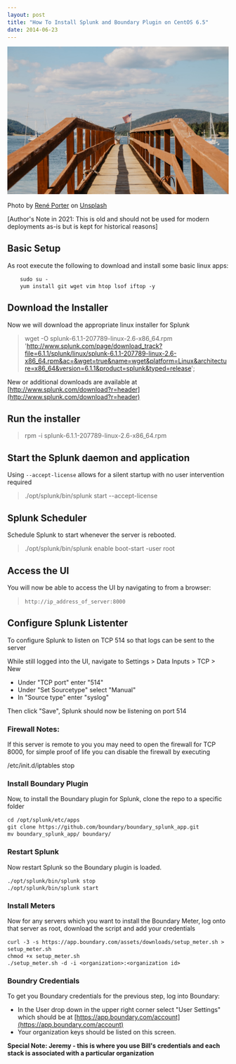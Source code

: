 ```yaml
---
layout: post
title: "How To Install Splunk and Boundary Plugin on CentOS 6.5"
date: 2014-06-23
---
```


![map](https://raw.githubusercontent.com/cweibel/ghost_blog_pics/master/rene-porter-ozhHBTO5YR0-unsplash.jpg)


Photo by [René Porter](https://unsplash.com/@reneporter?utm_source=unsplash&utm_medium=referral&utm_content=creditCopyText) on [Unsplash](https://unsplash.com/s/photos/uri?utm_source=unsplash&utm_medium=referral&utm_content=creditCopyText)


[Author's Note in 2021: This is old and should not be used for modern deployments as-is but is kept for historical reasons]

## Basic Setup

As root execute the following to download and install some basic linux apps:

```
	sudo su -
	yum install git wget vim htop lsof iftop -y
```

## Download the Installer

Now we will download the appropriate linux installer for Splunk

> wget -O splunk-6.1.1-207789-linux-2.6-x86_64.rpm 'http://www.splunk.com/page/download_track?file=6.1.1/splunk/linux/splunk-6.1.1-207789-linux-2.6-x86_64.rpm&ac=&wget=true&name=wget&platform=Linux&architecture=x86_64&version=6.1.1&product=splunk&typed=release';

New or additional downloads are available at [http://www.splunk.com/download?r=header](http://www.splunk.com/download?r=header)

## Run the installer

> rpm -i splunk-6.1.1-207789-linux-2.6-x86_64.rpm 

## Start the Splunk daemon and application

Using `--accept-license` allows for a silent startup with no user intervention required

> ./opt/splunk/bin/splunk start --accept-license

## Splunk Scheduler

Schedule Splunk to start whenever the server is rebooted.

> ./opt/splunk/bin/splunk enable boot-start -user root

## Access the UI

You will now be able to access the UI by navigating to from a browser:

> `http://ip_address_of_server:8000`

## Configure Splunk Listenter

To configure Splunk to listen on TCP 514 so that logs can be sent to the server

While still logged into the UI, navigate to Settings > Data Inputs > TCP > New

 - Under "TCP port" enter "514"
 - Under "Set Sourcetype" select "Manual"
 - In "Source type" enter "syslog"

Then click "Save", Splunk should now be listening on port 514


### Firewall Notes:

If this server is remote to you you may need to open the firewall for TCP 8000, for simple proof of life you can disable the firewall by executing

/etc/init.d/iptables stop

### Install Boundary Plugin

Now, to install the Boundary plugin for Splunk, clone the repo to a specific folder

```
cd /opt/splunk/etc/apps
git clone https://github.com/boundary/boundary_splunk_app.git
mv boundary_splunk_app/ boundary/
```


### Restart Splunk

Now restart Splunk so the Boundary plugin is loaded.

```
./opt/splunk/bin/splunk stop
./opt/splunk/bin/splunk start
```

### Install Meters

Now for any servers which you want to install the Boundary Meter, log onto that server as root, download the script and add your credentials

```
curl -3 -s https://app.boundary.com/assets/downloads/setup_meter.sh > setup_meter.sh
chmod +x setup_meter.sh
./setup_meter.sh -d -i <organization>:<organization id>
```

### Boundry Credentials

To get you Boundary credentials for the previous step, log into Boundary:

 - In the User drop down in the upper right corner select "User Settings" which should be at [https://app.boundary.com/account](https://app.boundary.com/account)
 - Your organization keys should be listed on this screen.


**Special Note: Jeremy - this is where you use Bill's credentials and each stack is associated with a particular organization**